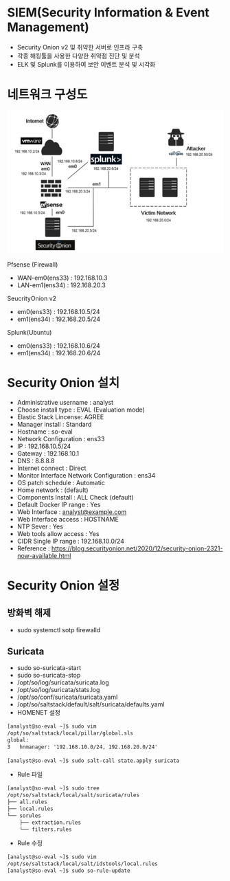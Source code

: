 # SIEM(Security Information & Event Management)
- Security Onion v2 및 취약한 서버로 인프라 구축
- 각종 해킹툴을 사용한 다양한 취약점 진단 및 분석
- ELK 및 Splunk를 이용하여 보안 이벤트 분석 및 시각화

# 네트워크 구성도
![network](/Write-up/SIEM/networkdiagram.png)

Pfsense (Firewall)
- WAN-em0(ens33) : 192.168.10.3
- LAN-em1(ens34) : 192.168.20.3

SeucrityOnion v2
- em0(ens33) : 192.168.10.5/24
- em1(ens34) : 192.168.20.5/24

Splunk(Ubuntu)
- em0(ens33) : 192.168.10.6/24
- em1(ens34) : 192.168.20.6/24

# Security Onion 설치
- Administrative username : analyst
- Choose install type : EVAL (Evaluation mode)
- Elastic Stack Lincense: AGREE
- Manager install : Standard
- Hostname : so-eval
- Network Configuration : ens33
- IP : 192.168.10.5/24
- Gateway : 192.168.10.1
- DNS : 8.8.8.8
- Internet connect : Direct
- Monitor Interface Network Configuration : ens34
- OS patch schedule : Automatic
- Home network : (default)
- Components Install : ALL Check (default)
- Default Docker IP range : Yes
- Web Interface : analyst@example.com
- Web Interface access : HOSTNAME
- NTP Sever : Yes
- Web tools allow access : Yes
- CIDR Single IP range : 192.168.10.0/24
- Reference : https://blog.securityonion.net/2020/12/security-onion-2321-now-available.html

# Security Onion 설정
## 방화벽 해제
- sudo systemctl sotp firewalld

## Suricata
- sudo so-suricata-start
- sudo so-suricata-stop
- /opt/so/log/suricata/suricata.log
- /opt/so/log/suricata/stats.log
- /opt/so/conf/suricata/suricata.yaml
- /opt/so/saltstack/default/salt/suricata/defaults.yaml
- HOMENET 설정
```
[analyst@so-eval ~]$ sudo vim /opt/so/saltstack/local/pillar/global.sls
global:
3   hnmanager: '192.168.10.0/24, 192.168.20.0/24'

[analyst@so-eval ~]$ sudo salt-call state.apply suricata
```
- Rule 파일
```
[analyst@so-eval ~]$ sudo tree /opt/so/saltstack/local/salt/suricata/rules
├── all.rules
├── local.rules
└── sorules
    ├── extraction.rules
    └── filters.rules
```
- Rule 수정
```
[analyst@so-eval ~]$ sudo vim /opt/so/saltstack/local/salt/idstools/local.rules
[analyst@so-eval ~]$ sudo so-rule-update
```
